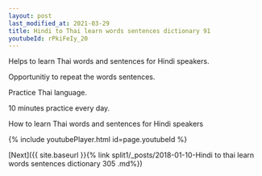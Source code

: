 ```yaml
---
layout: post
last_modified_at: 2021-03-29
title: Hindi to Thai learn words sentences dictionary 91 
youtubeId: rPkiFeIy_20
---
```

 
 
Helps to learn Thai words and sentences for Hindi speakers.

Opportunitiy to repeat the words sentences. 

Practice Thai language. 
 
10 minutes practice every day. 
 
How to learn Thai words and sentences for Hindi speakers 
 
{% include youtubePlayer.html id=page.youtubeId %}
 
 
[Next]({{ site.baseurl }}{% link  split1/_posts/2018-01-10-Hindi to thai learn words sentences dictionary 305 .md%})
 
